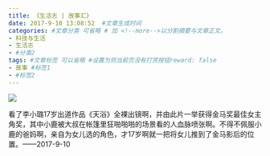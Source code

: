 ```yaml
---
title: 《生活志 | 故事汇》
date: 2017-9-10 13:08:52  #文章生成时间
categories: #文章分类 可省略 # 加 <!--more-->以分割摘要与文章正文。
- 科技与生活
- 生活志
- #分类2
tags: #文章标签 可以省略 #设置为则当前页没有打赏按钮reward: false
- 故事 #标签1
- #标签2
---
```


![](https://i.imgur.com/yjonjZf.jpg)

<!--more-->

看了李小璐17岁出道作品《天浴》全裸出镜啊，并由此片一举获得金马奖最佳女主角奖，其中小鹿被大叔在帐篷里狂啪啪啪的场景看的人血脉喷张啊。不得不佩服小鹿的爸妈啊，亲自为女儿选的角色，才17岁啊就一把将女儿推到了金马影后的位置。 ​​​​——2017-9-10


